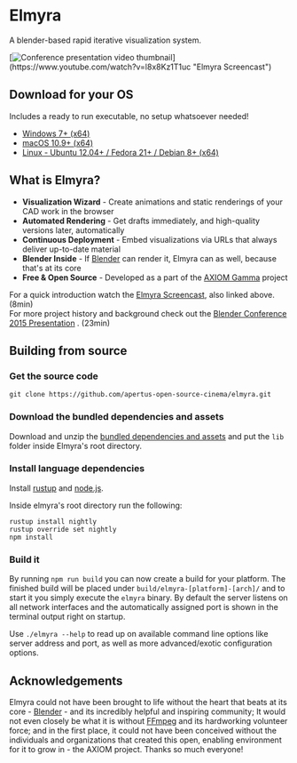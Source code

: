 # Elmyra

A blender-based rapid iterative visualization system.

[![Conference presentation video thumbnail](http://files.apertus.org/elmyra/screencast-youtube-screenshot.png?)](https://www.youtube.com/watch?v=l8x8Kz1T1uc "Elmyra Screencast")

## Download for your OS

Includes a ready to run executable, no setup whatsoever needed!

- [Windows 7+ (x64)](http://files.apertus.org/elmyra/elmyra-05d44d5-windows.zip)
- [macOS 10.9+ (x64)](http://files.apertus.org/elmyra/elmyra-05d44d5-macos.zip)
- [Linux - Ubuntu 12.04+ / Fedora 21+ / Debian 8+ (x64)](http://files.apertus.org/elmyra/elmyra-05d44d5-linux.zip)

## What is Elmyra?

- **Visualization Wizard** - Create animations and static renderings of your CAD work in the browser
- **Automated Rendering** - Get drafts immediately, and high-quality versions later, automatically
- **Continuous Deployment** - Embed visualizations via URLs that always deliver up-to-date material
- **Blender Inside** - If [Blender](https://www.blender.org/) can render it, Elmyra can as well, because that's at its core
- **Free & Open Source** - Developed as a part of the [AXIOM Gamma](http://apertus.org/axiom-gamma) project

For a quick introduction watch the [Elmyra Screencast](https://www.youtube.com/watch?v=l8x8Kz1T1uc), also linked above. (8min)  
For more project history and background check out the [Blender Conference 2015 Presentation](https://youtu.be/ht1hPNjQxcY?t=24s) . (23min)

## Building from source

### Get the source code

    git clone https://github.com/apertus-open-source-cinema/elmyra.git

### Download the bundled dependencies and assets

Download and unzip the [bundled dependencies and assets](http://files.apertus.org/elmyra/elmyra-lib.zip) and put the `lib` folder inside Elmyra's root directory.

### Install language dependencies

Install [rustup](https://rustup.rs/) and [node.js](https://nodejs.org/).

Inside elmyra's root directory run the following:

```
rustup install nightly
rustup override set nightly
npm install
```

### Build it

By running `npm run build` you can now create a build for your platform. The
finished build will be placed under `build/elmyra-[platform]-[arch]/` and to
start it you simply execute the `elmyra` binary. By default the server listens
on all network interfaces and the automatically assigned port is shown in the
terminal output right on startup.

Use `./elmyra --help` to read up on available command line options like server
address and port, as well as more advanced/exotic configuration options.

## Acknowledgements

Elmyra could not have been brought to life without the heart that beats at its core - [Blender](http://blender.org) - and its incredibly helpful and inspiring community; It would not even closely be what it is without [FFmpeg](http://ffmpeg.org) and its hardworking volunteer force; and in the first place, it could not have been conceived without the individuals and organizations that created this open, enabling environment for it to grow in - the AXIOM project. Thanks so much everyone!
